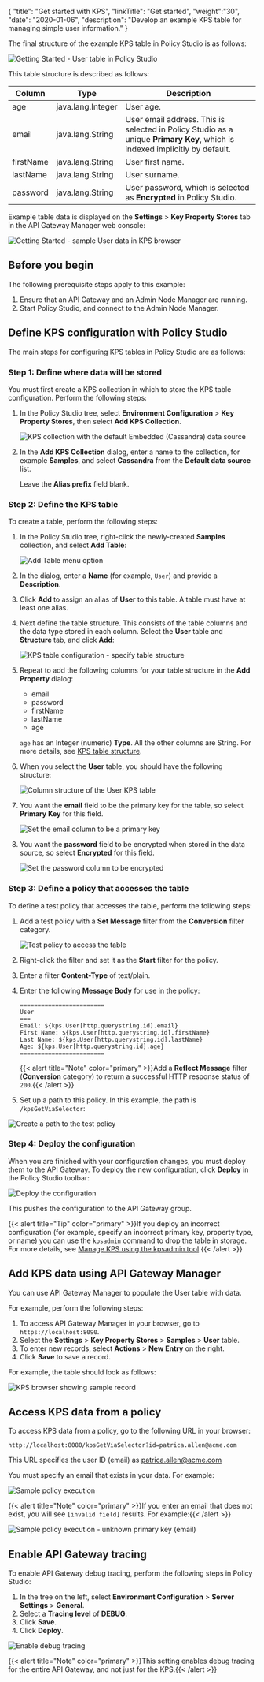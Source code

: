 {
"title": "Get started with KPS",
"linkTitle": "Get started",
"weight":"30",
"date": "2020-01-06",
"description": "Develop an example KPS table for managing simple user information."
}

The final structure of the example KPS table in Policy Studio is as follows:

![Getting Started - User table in Policy Studio](/Images/APIGatewayKPSUserGuide/03000002.png)

This table structure is described as follows:

| Column    | Type              | Description                                                                                                                |
|-----------|-------------------|----------------------------------------------------------------------------------------------------------------------------|
| age       | java.lang.Integer | User age.                                                                                                                  |
| email     | java.lang.String  | User email address. This is selected in Policy Studio as a unique **Primary Key**, which is indexed implicitly by default. |
| firstName | java.lang.String  | User first name.                                                                                                           |
| lastName  | java.lang.String  | User surname.                                                                                                              |
| password  | java.lang.String  | User password, which is selected as **Encrypted** in Policy Studio.                                                        |

Example table data is displayed on the **Settings** > **Key Property Stores** tab in the API Gateway Manager web console:

![Getting Started - sample User data in KPS browser](/Images/APIGatewayKPSUserGuide/03000003.png)

## Before you begin

The following prerequisite steps apply to this example:

1. Ensure that an API Gateway and an Admin Node Manager are running.
2. Start Policy Studio, and connect to the Admin Node Manager.

## Define KPS configuration with Policy Studio

The main steps for configuring KPS tables in Policy Studio are as follows:

### Step 1: Define where data will be stored

You must first create a KPS collection in which to store the KPS table configuration. Perform the following steps:

1. In the Policy Studio tree, select **Environment Configuration** > **Key Property Stores**, then select **Add KPS Collection**.

    ![KPS collection with the default Embedded (Cassandra) data source](/Images/APIGatewayKPSUserGuide/03000004.png)

2. In the **Add KPS Collection** dialog, enter a name to the collection, for example **Samples**, and select **Cassandra** from the **Default data source** list.

    Leave the **Alias prefix** field blank.

### Step 2: Define the KPS table

To create a table, perform the following steps:

1. In the Policy Studio tree, right-click the newly-created **Samples** collection, and select **Add Table**:

    ![Add Table menu option](/Images/APIGatewayKPSUserGuide/03000005.png)

2. In the dialog, enter a **Name** (for example, `User`) and provide a **Description**.
3. Click **Add** to assign an alias of **User** to this table. A table must have at least one alias.
4. Next define the table structure. This consists of the table columns and the data type stored in each column. Select the **User** table and **Structure** tab, and click **Add**:

    ![KPS table configuration - specify table structure](/Images/APIGatewayKPSUserGuide/03000007.png)

5. Repeat to add the following columns for your table structure in the **Add Property** dialog:
    * email
    * password
    * firstName
    * lastName
    * age

    `age` has an Integer (numeric) **Type**. All the other columns are String. For more details, see [KPS table structure](/docs/apim_policydev/apigw_kps/kps_configuration#kps-table-structure).

6. When you select the **User** table, you should have the following structure:

    ![Column structure of the User KPS table](/Images/APIGatewayKPSUserGuide/0300000A.png)

7. You want the **email** field to be the primary key for the table, so select **Primary Key** for this field.

    ![Set the email column to be a primary key](/Images/APIGatewayKPSUserGuide/0300000B.png)

8. You want the **password** field to be encrypted when stored in the data source, so select **Encrypted** for this field.

    ![Set the password column to be encrypted](/Images/APIGatewayKPSUserGuide/0300000C.png)

### Step 3: Define a policy that accesses the table

To define a test policy that accesses the table, perform the following steps:

1. Add a test policy with a **Set Message** filter from the **Conversion** filter category.

    ![Test policy to access the table](/Images/APIGatewayKPSUserGuide/0300000E.png)

2. Right-click the filter and set it as the **Start** filter for the policy.
3. Enter a filter **Content-Type** of text/plain.
4. Enter the following **Message Body** for use in the policy:

    ```
    ========================
    User
    ===
    Email: ${kps.User[http.querystring.id].email}
    First Name: ${kps.User[http.querystring.id].firstName}
    Last Name: ${kps.User[http.querystring.id].lastName}
    Age: ${kps.User[http.querystring.id].age}
    ========================
    ```

    {{< alert title="Note" color="primary" >}}Add a **Reflect Message** filter (**Conversion** category) to return a successful HTTP response status of `200`.{{< /alert >}}

5. Set up a path to this policy. In this example, the path is `/kpsGetViaSelector`:

![Create a path to the test policy](/Images/APIGatewayKPSUserGuide/03000010.png)

### Step 4: Deploy the configuration

When you are finished with your configuration changes, you must deploy them to the API Gateway. To deploy the new configuration, click **Deploy** in the Policy Studio toolbar:

![Deploy the configuration](/Images/APIGatewayKPSUserGuide/03000011.png)

This pushes the configuration to the API Gateway group.

{{< alert title="Tip" color="primary" >}}If you deploy an incorrect configuration (for example, specify an incorrect primary key, property type, or name) you can use the `kpsadmin` command to drop the table in storage. For more details, see [Manage KPS using the kpsadmin tool](/docs/apim_policydev/apigw_kps/how_to_use_kpsadmin_command/).{{< /alert >}}

## Add KPS data using API Gateway Manager

You can use API Gateway Manager to populate the User table with data.

For example, perform the following steps:

1. To access API Gateway Manager in your browser, go to `https://localhost:8090`.
2. Select the **Settings** > **Key Property Stores** > **Samples** > **User** table.
3. To enter new records, select **Actions** > **New Entry** on the right.
4. Click **Save** to save a record.

For example, the table should look as follows:

![KPS browser showing sample record](/Images/APIGatewayKPSUserGuide/03000003.png)

## Access KPS data from a policy

To access KPS data from a policy, go to the following URL in your browser:

```
http://localhost:8080/kpsGetViaSelector?id=patrica.allen@acme.com
```

This URL specifies the user ID (email) as patrica.allen@acme.com

You must specify an email that exists in your data. For example:

![Sample policy execution](/Images/APIGatewayKPSUserGuide/03000014.png)

{{< alert title="Note" color="primary" >}}If you enter an email that does not exist, you will see `[invalid field]` results. For example:{{< /alert >}}

![Sample policy execution - unknown primary key (email)](/Images/APIGatewayKPSUserGuide/03000015.png)

## Enable API Gateway tracing

To enable API Gateway debug tracing, perform the following steps in Policy Studio:

1. In the tree on the left, select **Environment Configuration** > **Server Settings** > **General**.
2. Select a **Tracing level** of **DEBUG**.
3. Click **Save**.
4. Click **Deploy**.

![Enable debug tracing](/Images/APIGatewayKPSUserGuide/03000016.png)

{{< alert title="Note" color="primary" >}}This setting enables debug tracing for the entire API Gateway, and not just for the KPS.{{< /alert >}}
